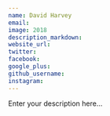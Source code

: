 ```yaml
---
name: David Harvey
email:
image: 2018
description_markdown:
website_url:
twitter:
facebook:
google_plus:
github_username:
instagram:
---
```


Enter your description here...
